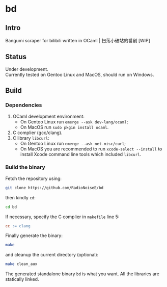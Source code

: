 # bd

## Intro

Bangumi scraper for bilibili written in OCaml | 扫荡小破站的番剧 [WIP]

## Status

Under development.<br/>
Currently tested on Gentoo Linux and MacOS, should run on Windows.

## Build

### Dependencies

1. OCaml development environment:
   - On Gentoo Linux run `emerge --ask dev-lang/ocaml`;
   - On MacOS run `sudo pkgin install ocaml`.
2. C complier (gcc/clang).
3. C library `libcurl`:
   - On Gentoo Linux run `emerge --ask net-misc/curl`;
   - On MacOS you are recommended to run `xcode-select --install` to install Xcode command line tools which included `libcurl`.

### Build the binary

Fetch the repository using:
```sh
git clone https://github.com/RadioNoiseE/bd
```
then kindly `cd`:
```sh
cd bd
```
If necessary, specify the C complier in `makefile` line 5:
```makefile
cc := clang
```
Finally generate the binary:
```sh
make
```
and cleanup the current directory (optional):
```sh
make clean_aux
```

The generated standalone binary `bd` is what you want. All the libraries are statically linked.
